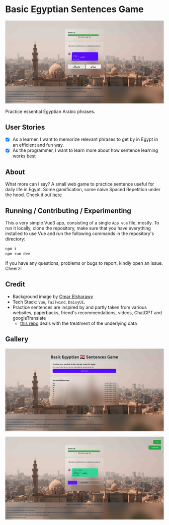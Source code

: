 # Basic Egyptian Sentences Game

![Project Image](/doc/img/project.png)



Practice essential Egyptian Arabic phrases. 

## User Stories

- [x] As a learner, I want to memorize relevant phrases to get by in Egypt in an efficient and fun way.
- [x] As the programmer, I want to learn more about how sentence learning works best

## About

What more can I say? A small web game to practice sentence useful for daily life in Egypt. Some gamification, some naive Spaced Repetition under the hood. Check it out [here](https://basic-arabic-sentences.koljapluemer.com/)

## Running / Contributing / Experimenting

This a very simple Vue3 app, consisting of a single `App.vue` file, mostly. To run it locally, clone the repository, make sure that you have everything installed to use Vue and run the following commands in the repository's directory:

```
npm i
npm run dev
```

If you have any questions, problems or bugs to report, kindly open an issue. Cheerz!

## Credit

- Background image by [Omar Elsharawy](https://unsplash.com/@esh3rwy?utm_content=creditCopyText&utm_medium=referral&utm_source=unsplash")
- Tech Stack: `Vue`, `Tailwind`, `DaisyUI`.
- Practice sentences are inspired by and partly taken from various websites, paperbacks, friend's recommendations, videos, ChatGPT and googleTranslate
    - [this repo](https://github.com/koljapluemer/basic-arabic-sentences-backend) deals with the treatment of the underlying data
  

## Gallery



![Screenshot of Basic-Egyptian-Sentences](/doc/img/gallery/s1.png)


![Screenshot of Basic-Egyptian-Sentences](/doc/img/gallery/s2.png)
